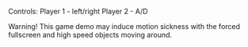 Controls:
Player 1 - left/right
Player 2 - A/D

Warning! This game demo may induce motion sickness with the forced fullscreen and high speed objects moving around.
